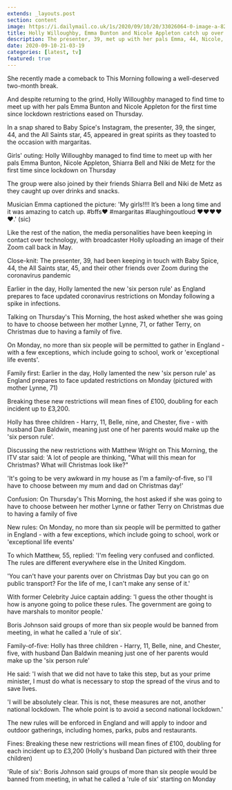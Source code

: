 ```yaml
---
extends: _layouts.post
section: content
image: https://i.dailymail.co.uk/1s/2020/09/10/20/33026064-0-image-a-82_1599767754070.jpg 
title: Holly Willoughby, Emma Bunton and Nicole Appleton catch up over margaritas 
description: The presenter, 39, met up with her pals Emma, 44, Nicole, 45, Shiarra Bell and Niki de Metz for the first time since lockdown restrictions eased on Thursday. 
date: 2020-09-10-21-03-19 
categories: [latest, tv] 
featured: true 
--- 
```

She recently made a comeback to This Morning following a well-deserved two-month break.

And despite returning to the grind, Holly Willoughby managed to find time to meet up with her pals Emma Bunton and Nicole Appleton for the first time since lockdown restrictions eased on Thursday.

In a snap shared to Baby Spice's Instagram, the presenter, 39, the singer, 44, and the All Saints star, 45, appeared in great spirits as they toasted to the occasion with margaritas.

Girls' outing: Holly Willoughby managed to find time to meet up with her pals Emma Bunton, Nicole Appleton, Shiarra Bell and Niki de Metz for the first time since lockdown on Thursday

The group were also joined by their friends Shiarra Bell and Niki de Metz as they caught up over drinks and snacks. 

Musician Emma captioned the picture: 'My girls!!!! It’s been a long time and it was amazing to catch up. #bffs❤️ #margaritas #laughingoutloud ❤️❤️❤️❤️❤️.' (sic)

Like the rest of the nation, the media personalities have been keeping in contact over technology, with broadcaster Holly uploading an image of their Zoom call back in May. 

Close-knit: The presenter, 39, had been keeping in touch with Baby Spice, 44, the All Saints star, 45, and their other friends over Zoom during the coronavirus pandemic

Earlier in the day, Holly lamented the new 'six person rule' as England prepares to face updated coronavirus restrictions on Monday following a spike in infections.

Talking on Thursday's This Morning, the host asked whether she was going to have to choose between her mother Lynne, 71, or father Terry, on Christmas due to having a family of five. 

On Monday, no more than six people will be permitted to gather in England - with a few exceptions, which include going to school, work or 'exceptional life events'.

Family first: Earlier in the day, Holly lamented the new 'six person rule' as England prepares to face updated restrictions on Monday (pictured with mother Lynne, 71) 

Breaking these new restrictions will mean fines of £100, doubling for each incident up to £3,200. 

Holly has three children - Harry, 11, Belle, nine, and Chester, five - with husband Dan Baldwin, meaning just one of her parents would make up the 'six person rule'. 

Discussing the new restrictions with Matthew Wright on This Morning, the ITV star said: 'A lot of people are thinking, "What will this mean for Christmas? What will Christmas look like?"

'It's going to be very awkward in my house as I'm a family-of-five, so I'll have to choose between my mum and dad on Christmas day!'  

Confusion: On Thursday's This Morning, the host asked if she was going to have to choose between her mother Lynne or father Terry on Christmas due to having a family of five

New rules: On Monday, no more than six people will be permitted to gather in England - with a few exceptions, which include going to school, work or 'exceptional life events'

To which Matthew, 55, replied: 'I'm feeling very confused and conflicted. The rules are different everywhere else in the United Kingdom. 

'You can't have your parents over on Christmas Day but you can go on public transport? For the life of me, I can't make any sense of it.'

With former Celebrity Juice captain adding: 'I guess the other thought is how is anyone going to police these rules. The government are going to have marshals to monitor people.' 

Boris Johnson said groups of more than six people would be banned from meeting, in what he called a 'rule of six'.

Family-of-five: Holly has three children - Harry, 11, Belle, nine, and Chester, five, with husband Dan Baldwin meaning just one of her parents would make up the 'six person rule'

He said: 'I wish that we did not have to take this step, but as your prime minister, I must do what is necessary to stop the spread of the virus and to save lives.

'I will be absolutely clear. This is not, these measures are not, another national lockdown. The whole point is to avoid a second national lockdown.'

The new rules will be enforced in England and will apply to indoor and outdoor gatherings, including homes, parks, pubs and restaurants.     

Fines: Breaking these new restrictions will mean fines of £100, doubling for each incident up to £3,200 (Holly's husband Dan pictured with their three children)

'Rule of six': Boris Johnson said groups of more than six people would be banned from meeting, in what he called a 'rule of six' starting on Monday 

